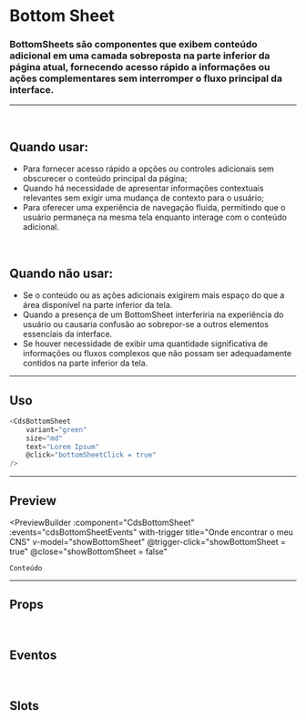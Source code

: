 # Bottom Sheet

### BottomSheets são componentes que exibem conteúdo adicional em uma camada sobreposta na parte inferior da página atual, fornecendo acesso rápido a informações ou ações complementares sem interromper o fluxo principal da interface.
---
<br />

## Quando usar:
- Para fornecer acesso rápido a opções ou controles adicionais sem obscurecer o conteúdo principal da página;
- Quando há necessidade de apresentar informações contextuais relevantes sem exigir uma mudança de contexto para o usuário;
- Para oferecer uma experiência de navegação fluida, permitindo que o usuário permaneça na mesma tela enquanto interage com o conteúdo adicional.


<br />

## Quando não usar:
- Se o conteúdo ou as ações adicionais exigirem mais espaço do que a área disponível na parte inferior da tela.
- Quando a presença de um BottomSheet interferiria na experiência do usuário ou causaria confusão ao sobrepor-se a outros elementos essenciais da interface.
- Se houver necessidade de exibir uma quantidade significativa de informações ou fluxos complexos que não possam ser adequadamente contidos na parte inferior da tela.

---

## Uso

```js
<CdsBottomSheet
	variant="green"
	size="md"
	text="Lorem Ipsum"
	@click="bottomSheetClick = true"
/>
```

---

## Preview

<PreviewBuilder
	:component="CdsBottomSheet"
	:events="cdsBottomSheetEvents"
	with-trigger
	title="Onde encontrar o meu CNS"
	v-model="showBottomSheet"
	@trigger-click="showBottomSheet = true"
	@close="showBottomSheet = false"
>
	Conteúdo
</PreviewBuilder>

---

## Props

<APITable
	name="BottomSheet"
	section="props"
/>
<br />

## Eventos

<APITable
	name="BottomSheet"
	section="events"
/>
<br />

## Slots

<APITable
	name="BottomSheet"
	section="slots"
/>

<script setup>
import { ref } from 'vue'; 
import CdsBottomSheet from '@/components/BottomSheet.vue';

const showBottomSheet = ref(false);

const cdsBottomSheetEvents = [
	'update:model-value',
	'close'
];
</script>
